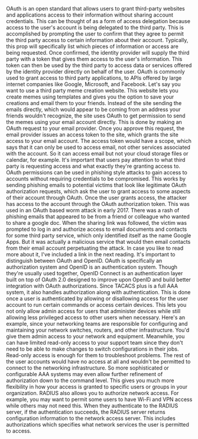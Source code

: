 OAuth is an open standard that allows users to grant third-party websites and
applications access to their information without sharing account credentials.
This can be thought of as a form of access delegation because access to the
user's account is being delegated to the third party. This is accomplished by
prompting the user to confirm that they agree to permit the third party access
to certain information about their account. Typically, this prop will
specifically list which pieces of information or access are being requested.
Once confirmed, the identity provider will supply the third party with a token
that gives them access to the user's information. This token can then be used by
the third party to access data or services offered by the identity provider
directly on behalf of the user. OAuth is commonly used to grant access to third
party applications, to APIs offered by large internet companies like Google,
Microsoft, and Facebook. Let's say you want to use a third party meme creation
website. This website lets you create memes using templates and gives you the
option to save your creations and email them to your friends. Instead of the
site sending the emails directly, which would appear to be coming from an
address your friends wouldn't recognize, the site uses OAuth to get permission
to send the memes using your email account directly. This is done by making an
OAuth request to your email provider. Once you approve this request, the email
provider issues an access token to the site, which grants the site access to
your email account. The access token would have a scope, which says that it can
only be used to access email, not other services associated with the account. So
it can access email but not your cloud storage files or calendar, for example.
It's important that users pay attention to what third party is requesting access
and what exactly they're granting access to. OAuth permissions can be used in
phishing style attacks to gain access to accounts without requiring credentials
to be compromised. This works by sending phishing emails to potential victims
that look like legitimate OAuth authorization requests, which ask the user to
grant access to some aspects of their account through OAuth. Once the user
grants access, the attacker has access to the account through the OAuth
authorization token. This was used in an OAuth based worm attack in early 2017.
There was a rash of phishing emails that appeared to be from a friend or
colleague who wanted to share a google doc. When the sharing link was followed,
the victim was prompted to log in and authorize access to email documents and
contacts for some third party service, which only identified itself as the name
Google Apps. But it was actually a malicious service that would then email
contacts from their email account perpetuating the attack. In case you like to
read more about it, I've included a link in the next reading. It's important to
distinguish between OAuth and OpenID. OAuth is specifically an authorization
system and OpenID is an authentication system. Though they're usually used
together, OpenID Connect is an authentication layer built on top of OAuth 2.0
designed to improve upon OpenID and build better integration with OAuth
authorizations. Since TACACS plus is a full AAA system, it also handles
authorization along with authentication. This is done once a user is
authenticated by allowing or disallowing access for the user account to run
certain commands or access certain devices. This lets you not only allow admin
access for users that administer devices while still allowing less privileged
access to other users when necessary. Here's an example, since your networking
teams are responsible for configuring and maintaining your network switches,
routers, and other infrastructure. You'd give them admin access to your network
and equipment. Meanwhile, you can have limited read-only access to your support
team since they don't need to be able to make changes to switch configurations
in their jobs. Read-only access is enough for them to troubleshoot problems. The
rest of the user accounts would have no access at all and wouldn't be permitted
to connect to the networking infrastructure. So more sophisticated or
configurable AAA systems may even allow further refinement of authorization down
to the command level. This gives you much more flexibility in how your access is
granted to specific users or groups in your organization. RADIUS also allows you
to authorize network access. For example, you may want to permit some users to
have Wi-Fi and VPN access while others may not need this. When they authenticate
to the RADIUS server, if the authentication succeeds, the RADIUS server returns
configuration information to the network access server. This includes
authorizations which specifies what network services the user is permitted to
access.